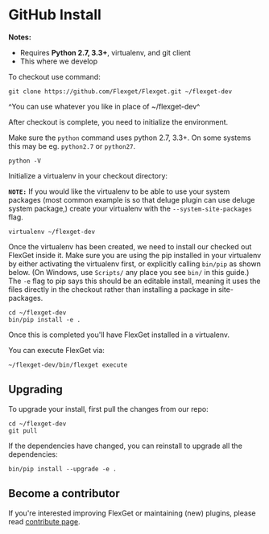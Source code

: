# GitHub Install
**Notes:** 

 * Requires **Python 2.7, 3.3+**, virtualenv, and git client
 * This where we develop

To checkout use command:

```
git clone https://github.com/Flexget/Flexget.git ~/flexget-dev
```

^You can use whatever you like in place of ~/flexget-dev^

After checkout is complete, you need to initialize the environment.

Make sure the `python` command uses python 2.7, 3.3+. On some systems this may be eg. `python2.7` or `python27`.

```
python -V
```

Initialize a virtualenv in your checkout directory:

**`NOTE:`** If you would like the virtualenv to be able to use your system packages (most common example is so that deluge plugin can use deluge system package,) create your virtualenv with the `--system-site-packages` flag.

```
virtualenv ~/flexget-dev
```

Once the virtualenv has been created, we need to install our checked out FlexGet inside it. Make sure you are using the pip installed in your virtualenv by either activating the virtualenv first, or explicitly calling `bin/pip` as shown below. (On Windows, use `Scripts/` any place you see `bin/` in this guide.) The `-e` flag to pip says this should be an editable install, meaning it uses the files directly in the checkout rather than installing a package in site-packages.

```
cd ~/flexget-dev
bin/pip install -e .
```

Once this is completed you'll have FlexGet installed in a virtualenv.

You can execute FlexGet via:

```
~/flexget-dev/bin/flexget execute
```

## Upgrading
To upgrade your install, first pull the changes from our repo:

```
cd ~/flexget-dev
git pull
```

If the dependencies have changed, you can reinstall to upgrade all the dependencies:

```
bin/pip install --upgrade -e .
```

## Become a contributor
If you're interested improving FlexGet or maintaining (new) plugins, please read [contribute page](/Contribute).
